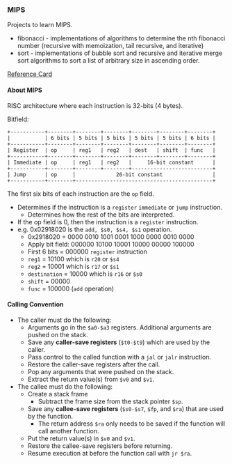 ### MIPS

Projects to learn MIPS.
* fibonacci - implementations of algorithms to determine the nth fibonacci number (recursive with memoization, tail recursive, and iterative)
* sort - implementations of bubble sort and recursive and iterative merge sort algorithms to sort a list of arbitrary size in ascending order.

[Reference Card](http://www.cburch.com/cs/330/reading/mips-ref.pdf)

#### About MIPS

RISC architecture where each instruction is 32-bits (4 bytes).

Bitfield:
```
+-----------+--------+--------+--------+--------+--------+--------+
|           | 6 bits | 5 bits | 5 bits | 5 bits | 5 bits | 6 bits |
+-----------+--------+--------+--------+--------+--------+--------+
| Register  | op     | reg1   | reg2   | dest   | shift  | func   |
+-----------+--------+--------+--------+--------+--------+--------+
| Immediate | op     | reg1   | reg2   |     16-bit constant      |
+-----------+--------+--------+--------+--------------------------+
| Jump      | op     |             26-bit constant                |
+-----------+--------+--------------------------------------------+
```
The first six bits of each instruction are the `op` field.
* Determines if the instruction is a `register` `immediate` or `jump` instruction.
  * Determines how the rest of the bits are interpreted.
* If the op field is 0, then the instruction is a `register` instruction.
* e.g. 0x02918020 is the `add, $s0, $s4, $s1` operation.
  * 0x2918020 = 0000 0010 1001 0001 1000 0000 0010 0000
  * Apply bit field: 000000 10100 10001 10000 00000 100000
  * First 6 bits = 000000 `register` instruction
  * `reg1` = 10100 which is `r20` or `$s4`
  * `reg2` = 10001 which is `r17` or `$s1`
  * `destination` = 10000 which is `r16` or `$s0`
  * `shift` = 00000
  * `func` = 100000 (`add` operation)  

#### Calling Convention
* The caller must do the following:
    * Arguments go in the `$a0-$a3` registers. Additional arguments are pushed on the stack.
    * Save any **caller-save registers** (`$t0-$t9`) which are used by the caller.
    * Pass control to the called function with a `jal` or `jalr` instruction.
    * Restore the caller-save registers after the call.
    * Pop any arguments that were pushed on the stack.
    * Extract the return value(s) from `$v0` and `$v1`.
* The callee must do the following:
    * Create a stack frame 
        * Subtract the frame size from the stack pointer `$sp`.
    * Save any **callee-save registers** (`$s0-$s7`, `$fp`, and `$ra`) that are used by the function.
        * The return address `$ra` only needs to be saved if the function will call another function.
    * Put the return value(s) in `$v0` and `$v1`.
    * Restore the callee-save registers before returning.
    * Resume execution at before the function call with `jr $ra`.
